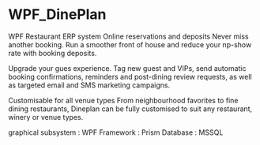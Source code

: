 # WPF_DinePlan
WPF Restaurant ERP system
Online reservations and deposits
Never miss another booking.
Run a smoother front of house and reduce your np-show rate with booking deposits.

Upgrade your gues experience.
Tag new guest and VIPs, send automatic booking confirmations, reminders and post-dining review requests, as well as targeted email and SMS marketing campaigns.

Customisable for all venue types
From neighbourhood favorites to fine dining restaurants, Dineplan can be fully customised to suit any restaurant, winery or venue types.

graphical subsystem : WPF
Framework : Prism
Database : MSSQL
